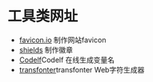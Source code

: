 # 工具类网址

- [favicon.io](https://favicon.io) 制作网站favicon
- [shields](https://shields.io) 制作徽章
- [Codelf](https://unbug.github.io/)Codelf 在线生成变量名 
- [transfonter](https://transfonter.org/)transfonter Web字符生成器 